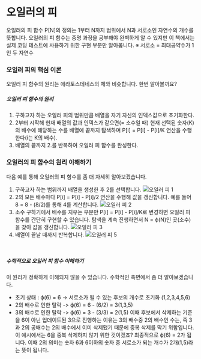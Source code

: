 # 오일러의 피
오일러의 피 함수 P[N]의 정의는 1부터 N까지 범위에서 N과 서로소인 자연수의 개수를 뜻합니다. 
오일러의 피 함수는 증명 과정을 공부해야 완벽하게 알 수 있지만 이 책에서는 실제 코딩 테스트에 
사용하기 위한 구현 부분만 알아봅니다.
※ 서로소 = 최대공약수가 1인 두 자연수

### 오일러 피의 핵심 이론
오일러 피 함수의 원리는 에라토스테네스의 체와 비슷합니다. 한번 알아볼까요?

##### 오일러 피 함수의 원리
1. 구하고자 하는 오일러 피의 범위만큼 배열을 자기 자신의 인덱스값으로 초기화한다.
2. 2부터 시작해 현재 배열의 값과 인덱스가 같으면(= 소수일 때) 현재 선택된 숫자(K)의 배수에 해당하는 수를 배열에 끝까지 탐색하며 P[i] = P[i] - P[i]/K 연산을 수행한다(i는 K의 배수).
3. 배열의 끝까지 2.를 반복하여 오일러 피 함수를 완성한다.

### 오일러의 피 함수의 원리 이해하기
다음 예를 통해 오일러의 피 함수를 좀 더 자세히 알아보겠습니다.
1. 구하고자 하는 범위까지 배열을 생성한 후 2를 선택합니다.
   ![오일러 피 1](https://github.com/leesulgi66/Algorithm/assets/107823688/2de33b6a-5278-4a11-bc20-c3f3eb88b2da)
2. 2의 모든 배수마다 P[i] = P[i] - P[i]/2 연산을 수행해 값을 갱신합니다. 예를 들어 8 = 8 - (8/2)를 통해 4를 계산합니다.
   ![오일러 피 2](https://github.com/leesulgi66/Algorithm/assets/107823688/8dd3447d-2168-4382-81ac-cb519cab3ac4)
3. 소수 구하기에서 배수를 지우는 부분만 P[i] = P[i] - P[i]/K로 변경하면 오일러 피 함수를 간단히 구현할 수 있습니다. 탐색을 계속 진행하면서 N = ϕ(N)인 곳(소수)을 찾아 값을 갱신합니다.
   ![오일러 피 3](https://github.com/leesulgi66/Algorithm/assets/107823688/e10c8c2d-0592-4e2f-9d1e-b14723ce584f)
4. 배열이 끝날 때까지 반복합니다.
   ![오일러 피 5](https://github.com/leesulgi66/Algorithm/assets/107823688/776d5127-ae5b-4554-8288-b44009056b4d)


<br>

##### 수학적으로 오일러 피 함수 이해하기
이 원리가 정확하게 이해되지 않을 수 있습니다. 수학적인 측면에서 좀 더 알아보겠습니다.

- 초기 상태 : ϕ(6) = 6 -> 서로소가 될 수 있는 후보의 개수로 초기화 (1,2,3,4,5,6)
- 2의 배수로 인한 탈락 -> ϕ(6) = 6 - (6/2) = 3(1,3,5)
- 3의 배수로 인한 탈락 -> ϕ(6) = 3 - (3/3) = 2(1,5)
이때 후보에서 삭제하는 기준을 6이 아닌 업데이트된 3으로 진행하는 이유는 3의 배수중 2의 배수인 수는, 즉 3과 2의 공배수는 2의 배수에서 이미 삭제됐기 때문에 중복 삭제를 막기 위함입니다. 이 예시에서는 6을 중복 삭제하지 않기 위한 것이겠죠? 최종적으로 ϕ(6) = 2가 됩니다. 이때 2의 의미는 숫자 6과 6이하의 숫자 중 서로소가 되는 개수가 2개(1,5)라는 뜻이 됩니다. 
